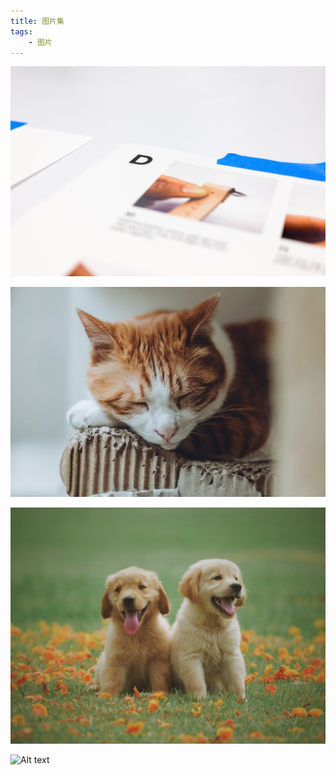 ```yaml
---
title: 图片集
tags:
    - 图片
---
```


![Alt text](/images/blog/post.jpeg)

![Alt text](/images/blog/kitten.jpg)

![Alt text](/images/blog/gold-retriever.jpg)

![Alt text](/static/images/avatar.png)